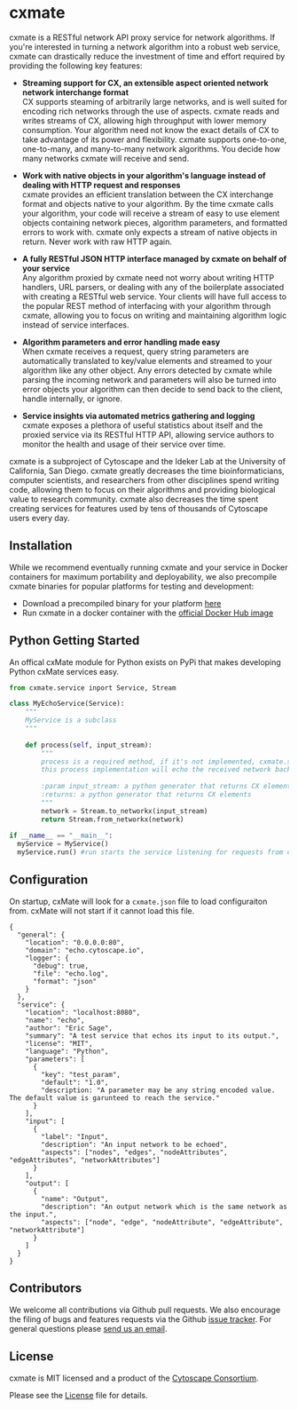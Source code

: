 cxmate
======

cxmate is a RESTful network API proxy service for network algorithms. If you're interested in turning a network algorithm into a robust web service, cxmate can drastically reduce the investment of time and effort required by providing the following key features:

- **Streaming support for CX, an extensible aspect oriented network network interchange format**<br>
  CX supports steaming of arbitrarily large networks, and is well suited for encoding rich networks through the use of aspects. cxmate reads and writes streams of CX, allowing high throughput with lower memory consumption. Your algorithm need not know the exact details of CX to take advantage of its power and flexibility. cxmate supports one-to-one, one-to-many, and many-to-many network algorithms. You decide how many networks cxmate will receive and send.
  
- **Work with native objects in your algorithm's language instead of dealing with HTTP request and responses**<br>
  cxmate provides an efficient translation between the CX interchange format and objects native to your algorithm. By the time cxmate calls your algorithm, your code will receive a stream of easy to use element objects containing network pieces, algorithm parameters, and formatted errors to work with. cxmate only expects a stream of native objects in return. Never work with raw HTTP again.
  
- **A fully RESTful JSON HTTP interface managed by cxmate on behalf of your service**<br>
  Any algorithm proxied by cxmate need not worry about writing HTTP handlers, URL parsers, or dealing with any of the boilerplate associated with creating a RESTful web service. Your clients will have full access to the popular REST method of interfacing with your algorithm through cxmate, allowing you to focus on writing and maintaining algorithm logic instead of service interfaces.
  
- **Algorithm parameters and error handling made easy**<br>
  When cxmate receives a request, query string parameters are automatically translated to key/value elements and streamed to your algorithm like any other object. Any errors detected by cxmate while parsing the incoming network and parameters will also be turned into error objects your algorithm can then decide to send back to the client, handle internally, or ignore.
  
- **Service insights via automated metrics gathering and logging**<br>
  cxmate exposes a plethora of useful statistics about itself and the proxied service via its RESTful HTTP API, allowing service authors to monitor the health and usage of their service over time.  
 
 cxmate is a subproject of Cytoscape and the Ideker Lab at the University of California, San Diego. cxmate greatly decreases the time bioinformaticians, computer scientists, and researchers from other disciplines spend writing code, allowing them to focus on their algorithms and providing biological value to research community. cxmate also decreases the time spent creating services for features used by tens of thousands of Cytoscape users every day.

Installation
------------

While we recommend eventually running cxmate and your service in Docker containers for maximum portability and deployability, we also precompile cxmate binaries for popular platforms for testing and development:

- Download a precompiled binary for your platform [here](https://github.com/ericsage/cxmate/releases)
- Run cxmate in a docker container with the [official Docker Hub image](https://hub.docker.com/r/ericsage/cxmate/)

Python Getting Started
----------------------

An offical cxMate module for Python exists on PyPi that makes developing Python cxMate services easy.

```python
from cxmate.service inport Service, Stream

class MyEchoService(Service):
    """
    MyService is a subclass 
    """
    
    def process(self, input_stream):
        """
        process is a required method, if it's not implemented, cxmate.service will throw an error
        this process implementation will echo the received network back to the sender
        
        :param input_stream: a python generator that returns CX elements
        :returns: a python generator that returns CX elements
        """
        network = Stream.to_networkx(input_stream)
        return Stream.from_networkx(network)
        
if __name__ == "__main__":
  myService = MyService()
  myService.run() #run starts the service listening for requests from cxMate
```

Configuration
-------------
On startup, cxMate will look for a `cxmate.json` file to load configuraiton from. cxMate will not start if it cannot load this file.

```
{
  "general": {
    "location": "0.0.0.0:80",
    "domain": "echo.cytoscape.io",
    "logger": {
      "debug": true,
      "file": "echo.log",
      "format": "json"
    }
  },
  "service": {
    "location": "localhost:8080",
    "name": "echo",
    "author": "Eric Sage",
    "summary": "A test service that echos its input to its output.",
    "license": "MIT",
    "language": "Python",
    "parameters": [
      {
        "key": "test_param",
        "default": "1.0",
        "description: "A parameter may be any string encoded value. The default value is garunteed to reach the service."
      }
    ],
    "input": [
      {
        "label": "Input",
        "description": "An input network to be echoed",
        "aspects": ["nodes", "edges", "nodeAttributes", "edgeAttributes", "networkAttributes"]
      }
    ],
    "output": [
      {
        "name": "Output",
        "description": "An output network which is the same network as the input.",
        "aspects": ["node", "edge", "nodeAttribute", "edgeAttribute", "networkAttribute"]
      }
    ]
  }
}
```

Contributors
------------

We welcome all contributions via Github pull requests. We also encourage the filing of bugs and features requests via the Github [issue tracker](https://github.com/ericsage/cxmate/issues/new). For general questions please [send us an email](eric.david.sage@gmail.com).

License
-------

cxmate is MIT licensed and a product of the [Cytoscape Consortium](http://www.cytoscapeconsortium.org).

Please see the [License](https://github.com/ericsage/cxmate/blob/master/LICENSE) file for details.
